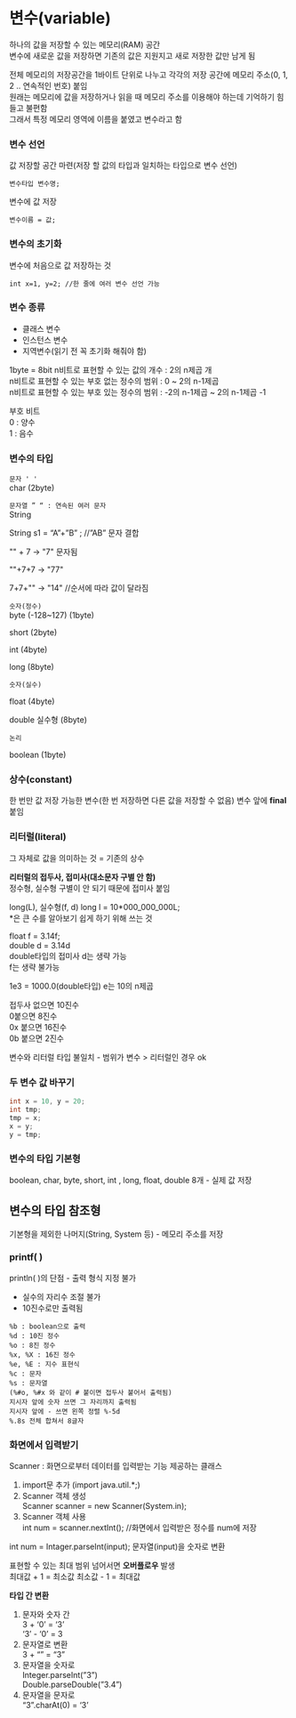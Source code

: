 # 변수(variable)

하나의 값을 저장할 수 있는 메모리(RAM) 공간  
변수에 새로운 값을 저장하면 기존의 값은 지원지고 새로 저장한 값만 남게 됨

전체 메모리의 저장공간을 1바이트 단위로 나누고 각각의 저장 공간에 메모리 주소(0, 1, 2 .. 연속적인 번호) 붙임  
원래는 메모리에 값을 저장하거나 읽을 때 메모리 주소를 이용해야 하는데 기억하기 힘들고 불편함  
그래서 특정 메모리 영역에 이름을 붙였고 변수라고 함

### 변수 선언

값 저장할 공간 마련(저장 할 값의 타입과 일치하는 타입으로 변수 선언)

```
변수타입 변수명;
```

변수에 값 저장

```
변수이름 = 값;
```

### 변수의 초기화

변수에 처음으로 값 저장하는 것

```
int x=1, y=2; //한 줄에 여러 변수 선언 가능
```

### 변수 종류

- 클래스 변수
- 인스턴스 변수
- 지역변수(읽기 전 꼭 초기화 해줘야 함)

1byte = 8bit
n비트로 표현할 수 있는 값의 개수 : 2의 n제곱 개  
n비트로 표현할 수 있는 부호 없는 정수의 범위 : 0 ~ 2의 n-1제곱  
n비트로 표현할 수 있는 부호 있는 정수의 범위 : -2의 n-1제곱 ~ 2의 n-1제곱 -1

부호 비트  
0 : 양수  
1 : 음수

### 변수의 타입

`문자 ' '`  
char (2byte)

`문자열 ” “ : 연속된 여러 문자`  
String

String s1 = “A”+”B” ; //”AB” 문자 결합

"" + 7 → "7" 문자됨

""+7+7 → "77"

7+7+"" → "14" //순서에 따라 값이 달라짐

`숫자(정수)`  
byte (-128~127) (1byte)

short (2byte)

int (4byte)

long (8byte)

`숫자(실수)`

float (4byte)

double 실수형 (8byte)

`논리`

boolean (1byte)

### 상수(constant)

한 번만 값 저장 가능한 변수(한 번 저장하면 다른 값을 저장할 수 없음)
변수 앞에 **final** 붙임

### 리터럴(literal)

그 자체로 값을 의미하는 것 = 기존의 상수

**리터럴의 접두사, 접미사(대소문자 구별 안 함)**  
정수형, 실수형 구별이 안 되기 때문에 접미사 붙임

long(L), 실수형(f, d)
long l = 10*000_000_000L;  
*은 큰 수를 알아보기 쉽게 하기 위해 쓰는 것

float f = 3.14f;  
double d = 3.14d  
double타입의 접미사 d는 생략 가능  
f는 생략 불가능

1e3 = 1000.0(double타입) e는 10의 n제곱

접두사 없으면 10진수  
0붙으면 8진수  
0x 붙으면 16진수  
0b 붙으면 2진수

변수와 리터럴 타입 불일치 - 범위가 변수 > 리터럴인 경우 ok

### 두 변수 값 바꾸기

```java
int x = 10, y = 20;
int tmp;
tmp = x;
x = y;
y = tmp;
```

### 변수의 타입 기본형

boolean, char, byte, short, int , long, float, double 8개 - 실제 값 저장

## 변수의 타입 참조형

기본형을 제외한 나머지(String, System 등) - 메모리 주소를 저장

### printf( )

println( )의 단점 - 출력 형식 지정 불가

- 실수의 자리수 조절 불가
- 10진수로만 출력됨

```%.2f : 소수점 2째자리
%b : boolean으로 출력
%d : 10진 정수
%o : 8진 정수
%x, %X : 16진 정수
%e, %E : 지수 표현식
%c : 문자
%s : 문자열
(%#o, %#x 와 같이 # 붙이면 접두사 붙어서 출력됨)
지시자 앞에 숫자 쓰면 그 자리까지 출력됨
지시자 앞에 - 쓰면 왼쪽 정렬 %-5d
%.8s 전체 합쳐서 8글자
```

### 화면에서 입력받기

Scanner : 화면으로부터 데이터를 입력받는 기능 제공하는 클래스

1. import문 추가 (import java.util.\*;)
2. Scanner 객체 생성  
   Scanner scanner = new Scanner(System.in);
3. Scanner 객체 사용  
   int num = scanner.nextInt(); //화면에서 입력받은 정수를 num에 저장

int num = Intager.parseInt(input); 문자열(input)을 숫자로 변환

표현할 수 있는 최대 범위 넘어서면 **오버플로우** 발생  
최대값 + 1 = 최소값
최소값 - 1 = 최대값

**타입 간 변환**

1. 문자와 숫자 간  
   3 + ‘0’ = ‘3’  
   ‘3’ - ‘0’ = 3
1. 문자열로 변환  
   3 + “” = “3”
1. 문자열을 숫자로  
   Integer.parseInt(”3”)  
   Double.parseDouble(”3.4”)
1. 문자열을 문자로  
   “3”.charAt(0) = ‘3’
